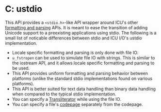 <!--
© 2020 and later: Unicode, Inc. and others.
License & terms of use: http://www.unicode.org/copyright.html
-->

# C: ustdio

This API provides a `<stdio.h>`-like API wrapper around ICU's other [formatting
and parsing](../formatparse/index.md) APIs. It is meant to ease the transition of adding
Unicode support to a preexisting applications using stdio. The following is a
small list of noticable differences between stdio and ICU I/O's ustdio
implementation.

*   Locale specific formatting and parsing is only done with file IO.
*   `u_fstropen` can be used to simulate file IO with strings. This is similar
    to the iostream API, and it allows locale specific formatting and parsing to
    be used.
*   This API provides uniform formatting and parsing behavior between platforms
    (unlike the standard stdio implementations found on various platforms).
*   This API is better suited for text data handling than binary data handling
    when compared to the typical stdio implementation.
*   You can specify a [Transliterator](../transforms/index.md) while using the
    file IO.
*   You can specify a file's [codepage](../conversion/converters.md) separately
    from the codepage.

